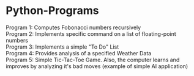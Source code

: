 # Python-Programs

Program 1: Computes Fobonacci numbers recursively  
Program 2: Implements specific command on a list of floating-point numbers  
Program 3: Implements a simple "To Do" List  
Program 4: Provides analysis of a specified Weather Data  
Program 5: Simple Tic-Tac-Toe Game. Also, the computer learns and improves by analyzing it's bad moves (example of simple AI application)  
